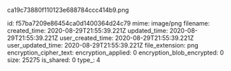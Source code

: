 ca19c73880f110123e688784ccc414b9.png

id: f57ba7209e86454ca0d1400364d24c79
mime: image/png
filename: 
created_time: 2020-08-29T21:55:39.221Z
updated_time: 2020-08-29T21:55:39.221Z
user_created_time: 2020-08-29T21:55:39.221Z
user_updated_time: 2020-08-29T21:55:39.221Z
file_extension: png
encryption_cipher_text: 
encryption_applied: 0
encryption_blob_encrypted: 0
size: 25275
is_shared: 0
type_: 4
